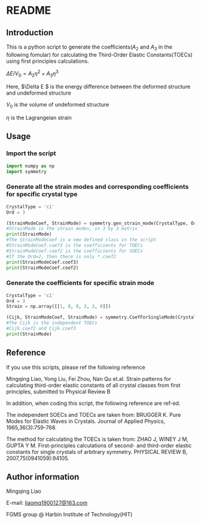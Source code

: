 # README

## Introduction

This is a python script to generate the coefficients($A_2$ and $A_3$ in the following fomular) for calculating the Third-Order Elastic Constants(TOECs) using first principles calculations.

$\Delta E/V_0 = A_2\eta^2 + A_3\eta^3$ 

Here, $\Delta E $ is the energy difference between the deformed structure and undeformed structure

$V_0$ is the volume of undeformed structure

$\eta$ is the Lagrangeian strain

## Usage

### Import the script

```python
import numpy as np
import symmetry
```

### Generate all the strain modes and corresponding coefficients for specific crystal type

```python
CrystalType = 'c1'
Ord = 3

(StrainModeCoef, StrainMode) = symmetry.gen_strain_mode(CrystalType, Ord)
#StrainMode is the strain modes, in 3 by 3 matrix
print(StrainMode)
#The StrainModeCoef is a new defined class in the script
#StrainModeCoef.coef3 is the coefficients for TOECs
#StrainModeCoef.coef2 is the coefficients for SOECs
#If the Ord=2, then there is only *.coef2
print(StrainModeCoef.coef3)
print(StrainModeCoef.coef2)
```

### Generate the coefficients for specific strain mode

```python
CrystalType = 'c1'
Ord = 3
Strain = np.array([[1, 0, 0, 2, 2, 0]])

(Cijk, StrainModeCoef, StrainMode) = symmetry.CoefForSingleMode(CrystalType, Ord, Strain)
#The Cijk is the independent TOECs
#Cijk.coef2 and Cijk.coef3
print(StrainMode)
```

## Reference

If you use this scripts, please ref the following reference

Mingqing Liao, Yong Liu, Fei Zhou, Nan Qu et.al. Strain patterns for calculating third-order elastic constants of all crystal classes from first principles, submitted to Physical Review B

In addition, when coding this script, the following reference are ref-ed.

The independent SOECs  and TOECs are taken from: BRUGGER K. Pure Modes for Elastic Waves in Crystals. Journal of Applied Physics, 1965,36(3):759-768.

The method for calculating  the TOECs is taken from:  ZHAO J, WINEY J M, GUPTA Y M. First-principles calculations of second- and third-order elastic constants for single crystals of arbitrary symmetry. PHYSICAL REVIEW B, 2007,75(0941059):94105.

## Author information

Mingqing Liao

E-mail: liaomq1900127@163.com

FGMS group @ Harbin Institute of Technology(HIT)



